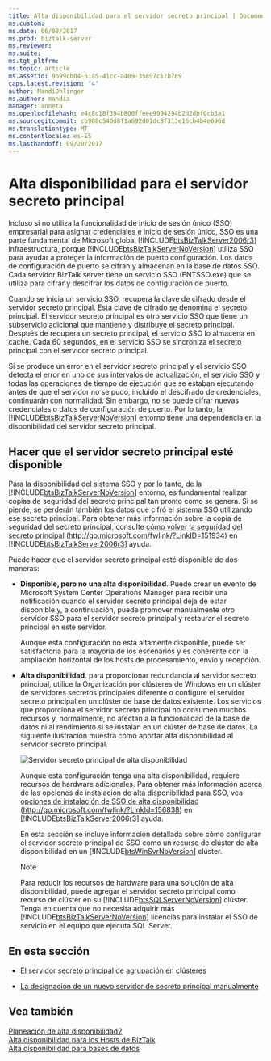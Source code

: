```yaml
---
title: Alta disponibilidad para el servidor secreto principal | Documentos de Microsoft
ms.custom: 
ms.date: 06/08/2017
ms.prod: biztalk-server
ms.reviewer: 
ms.suite: 
ms.tgt_pltfrm: 
ms.topic: article
ms.assetid: 9b99cb04-61a5-41cc-a409-35897c17b789
caps.latest.revision: "4"
author: MandiOhlinger
ms.author: mandia
manager: anneta
ms.openlocfilehash: e4c8c18f394b800ffeee9994294b2d2dbf0cb3a1
ms.sourcegitcommit: cb908c540d8f1a692d01dc8f313e16cb4b4e696d
ms.translationtype: MT
ms.contentlocale: es-ES
ms.lasthandoff: 09/20/2017
---
```

# <a name="high-availability-for-the-master-secret-server"></a>Alta disponibilidad para el servidor secreto principal
Incluso si no utiliza la funcionalidad de inicio de sesión único (SSO) empresarial para asignar credenciales e inicio de sesión único, SSO es una parte fundamental de Microsoft global [!INCLUDE[btsBizTalkServer2006r3](../includes/btsbiztalkserver2006r3-md.md)] infraestructura, porque [!INCLUDE[btsBizTalkServerNoVersion](../includes/btsbiztalkservernoversion-md.md)] utiliza SSO para ayudar a proteger la información de puerto configuración. Los datos de configuración de puerto se cifran y almacenan en la base de datos SSO. Cada servidor BizTalk server tiene un servicio SSO (ENTSSO.exe) que se utiliza para cifrar y descifrar los datos de configuración de puerto.  
  
 Cuando se inicia un servicio SSO, recupera la clave de cifrado desde el servidor secreto principal. Esta clave de cifrado se denomina el secreto principal. El servidor secreto principal es otro servicio SSO que tiene un subservicio adicional que mantiene y distribuye el secreto principal. Después de recupera un secreto principal, el servicio SSO lo almacena en caché. Cada 60 segundos, en el servicio SSO se sincroniza el secreto principal con el servidor secreto principal.  
  
 Si se produce un error en el servidor secreto principal y el servicio SSO detecta el error en uno de sus intervalos de actualización, el servicio SSO y todas las operaciones de tiempo de ejecución que se estaban ejecutando antes de que el servidor no se pudo, incluido el descifrado de credenciales, continuarán con normalidad. Sin embargo, no se puede cifrar nuevas credenciales o datos de configuración de puerto. Por lo tanto, la [!INCLUDE[btsBizTalkServerNoVersion](../includes/btsbiztalkservernoversion-md.md)] entorno tiene una dependencia en la disponibilidad del servidor secreto principal.  
  
## <a name="making-the-master-secret-server-available"></a>Hacer que el servidor secreto principal esté disponible  
 Para la disponibilidad del sistema SSO y por lo tanto, de la [!INCLUDE[btsBizTalkServerNoVersion](../includes/btsbiztalkservernoversion-md.md)] entorno, es fundamental realizar copias de seguridad del secreto principal tan pronto como se genera. Si se pierde, se perderán también los datos que cifró el sistema SSO utilizando ese secreto principal. Para obtener más información sobre la copia de seguridad del secreto principal, consulte [cómo volver la seguridad del secreto principal](http://go.microsoft.com/fwlink/?LinkID=151934) (http://go.microsoft.com/fwlink/?LinkID=151934) en [!INCLUDE[btsBizTalkServer2006r3](../includes/btsbiztalkserver2006r3-md.md)] ayuda.  
  
 Puede hacer que el servidor secreto principal esté disponible de dos maneras:  
  
-   **Disponible, pero no una alta disponibilidad**. Puede crear un evento de Microsoft System Center Operations Manager para recibir una notificación cuando el servidor secreto principal deja de estar disponible y, a continuación, puede promover manualmente otro servidor SSO para el servidor secreto principal y restaurar el secreto principal en este servidor.  
  
     Aunque esta configuración no está altamente disponible, puede ser satisfactoria para la mayoría de los escenarios y es coherente con la ampliación horizontal de los hosts de procesamiento, envío y recepción.  
  
-   **Alta disponibilidad**. para proporcionar redundancia al servidor secreto principal, utilice la Organización por clústeres de Windows en un clúster de servidores secretos principales diferente o configure el servidor secreto principal en un clúster de base de datos existente. Los servicios que proporciona el servidor secreto principal no consumen muchos recursos y, normalmente, no afectan a la funcionalidad de la base de datos ni al rendimiento si se instalan en un clúster de base de datos. La siguiente ilustración muestra cómo aportar alta disponibilidad al servidor secreto principal.  
  
     ![Servidor secreto principal de alta disponibilidad](../core/media/tdi-highava-msscluster.gif "TDI_HighAva_MSSCluster")  
  
     Aunque esta configuración tenga una alta disponibilidad, requiere recursos de hardware adicionales. Para obtener más información acerca de las opciones de instalación de alta disponibilidad para SSO, vea [opciones de instalación de SSO de alta disponibilidad](http://go.microsoft.com/fwlink/?LinkId=156838) (http://go.microsoft.com/fwlink/?LinkId=156838) en [!INCLUDE[btsBizTalkServer2006r3](../includes/btsbiztalkserver2006r3-md.md)] ayuda.  
  
     En esta sección se incluye información detallada sobre cómo configurar el servidor secreto principal de SSO como un recurso de clúster de alta disponibilidad en un [!INCLUDE[btsWinSvrNoVersion](../includes/btswinsvrnoversion-md.md)] clúster.  
  
    > [!NOTE]  
    >  Para reducir los recursos de hardware para una solución de alta disponibilidad, puede agregar el servidor secreto principal como recurso de clúster en su [!INCLUDE[btsSQLServerNoVersion](../includes/btssqlservernoversion-md.md)] clúster. Tenga en cuenta que no necesita adquirir más [!INCLUDE[btsBizTalkServerNoVersion](../includes/btsbiztalkservernoversion-md.md)] licencias para instalar el SSO de servicio en el equipo que ejecuta SQL Server.  
  
## <a name="in-this-section"></a>En esta sección  
  
-   [El servidor secreto principal de agrupación en clústeres](../technical-guides/clustering-the-master-secret-server.md)  
  
-   [La designación de un nuevo servidor de secreto principal manualmente](../technical-guides/designating-a-new-master-secret-server-manually.md)  
  
## <a name="see-also"></a>Vea también  
 [Planeación de alta disponibilidad2](../technical-guides/planning-for-high-availability2.md)   
 [Alta disponibilidad para los Hosts de BizTalk](../technical-guides/high-availability-for-biztalk-hosts.md)   
 [Alta disponibilidad para bases de datos](../technical-guides/high-availability-for-databases.md)